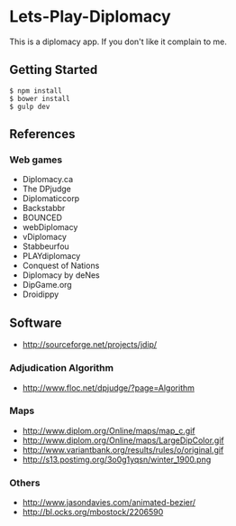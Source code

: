 Lets-Play-Diplomacy
===================

This is a diplomacy app. If you don't like it complain to me.

Getting Started
---------------

    $ npm install
    $ bower install
    $ gulp dev

References
----------

### Web games

 * Diplomacy.ca
 * The DPjudge
 * Diplomaticcorp
 * Backstabbr
 * BOUNCED
 * webDiplomacy
 * vDiplomacy
 * Stabbeurfou
 * PLAYdiplomacy
 * Conquest of Nations
 * Diplomacy by deNes
 * DipGame.org
 * Droidippy

## Software

 * http://sourceforge.net/projects/jdip/

### Adjudication Algorithm

 * http://www.floc.net/dpjudge/?page=Algorithm

### Maps

 * http://www.diplom.org/Online/maps/map_c.gif
 * http://www.diplom.org/Online/maps/LargeDipColor.gif
 * http://www.variantbank.org/results/rules/o/original.gif
 * http://s13.postimg.org/3o0g1yqsn/winter_1900.png

### Others

 * http://www.jasondavies.com/animated-bezier/
 * http://bl.ocks.org/mbostock/2206590

